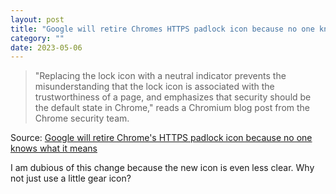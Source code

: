 ```yaml
---
layout: post
title: "Google will retire Chromes HTTPS padlock icon because no one knows what it means"
category: ""
date: 2023-05-06
---
```


>"Replacing the lock icon with a neutral indicator prevents the misunderstanding that the lock icon is associated with the trustworthiness of a page, and emphasizes that security should be the default state in Chrome," reads a Chromium blog post from the Chrome security team.

Source: [Google will retire Chrome's HTTPS padlock icon because no one knows what it means](https://arstechnica.com/information-technology/2023/05/google-will-retire-chromes-https-padlock-icon-because-no-one-knows-what-it-means/)

I am dubious of this change because the new icon is even less clear. Why not just use a little gear icon?
